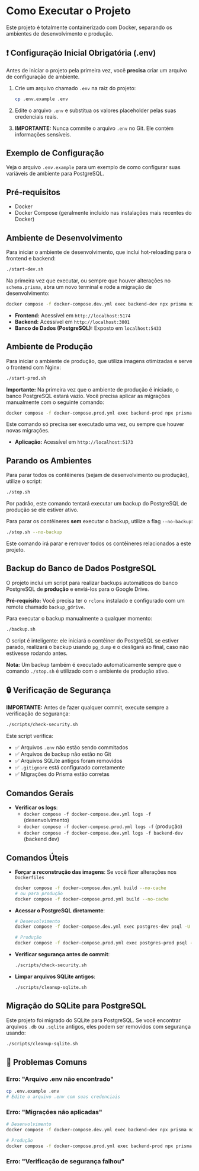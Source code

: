 # Como Executar o Projeto

Este projeto é totalmente containerizado com Docker, separando os ambientes de desenvolvimento e produção.

## ❗ Configuração Inicial Obrigatória (.env)

Antes de iniciar o projeto pela primeira vez, você **precisa** criar um arquivo de configuração de ambiente.

1.  Crie um arquivo chamado `.env` na raiz do projeto:
    ```bash
    cp .env.example .env
    ```

2.  Edite o arquivo `.env` e substitua os valores placeholder pelas suas credenciais reais.

3.  **IMPORTANTE:** Nunca commite o arquivo `.env` no Git. Ele contém informações sensíveis.

## Exemplo de Configuração

Veja o arquivo `.env.example` para um exemplo de como configurar suas variáveis de ambiente para PostgreSQL.

## Pré-requisitos

- Docker
- Docker Compose (geralmente incluído nas instalações mais recentes do Docker)

## Ambiente de Desenvolvimento

Para iniciar o ambiente de desenvolvimento, que inclui hot-reloading para o frontend e backend:

```bash
./start-dev.sh
```

Na primeira vez que executar, ou sempre que houver alterações no `schema.prisma`, abra um novo terminal e rode a migração de desenvolvimento:
```bash
docker compose -f docker-compose.dev.yml exec backend-dev npx prisma migrate dev
```

- **Frontend:** Acessível em `http://localhost:5174`
- **Backend:** Acessível em `http://localhost:3001`
- **Banco de Dados (PostgreSQL):** Exposto em `localhost:5433`

## Ambiente de Produção

Para iniciar o ambiente de produção, que utiliza imagens otimizadas e serve o frontend com Nginx:

```bash
./start-prod.sh
```

**Importante:** Na primeira vez que o ambiente de produção é iniciado, o banco PostgreSQL estará vazio. Você precisa aplicar as migrações manualmente com o seguinte comando:
```bash
docker compose -f docker-compose.prod.yml exec backend-prod npx prisma migrate deploy
```
Este comando só precisa ser executado uma vez, ou sempre que houver novas migrações.

- **Aplicação:** Acessível em `http://localhost:5173`

## Parando os Ambientes

Para parar todos os contêineres (sejam de desenvolvimento ou produção), utilize o script:

```bash
./stop.sh
```
Por padrão, este comando tentará executar um backup do PostgreSQL de produção se ele estiver ativo.

Para parar os contêineres **sem** executar o backup, utilize a flag `--no-backup`:
```bash
./stop.sh --no-backup
```

Este comando irá parar e remover todos os contêineres relacionados a este projeto.

## Backup do Banco de Dados PostgreSQL

O projeto inclui um script para realizar backups automáticos do banco PostgreSQL de **produção** e enviá-los para o Google Drive.

**Pré-requisito:** Você precisa ter o `rclone` instalado e configurado com um remote chamado `backup_gdrive`.

Para executar o backup manualmente a qualquer momento:
```bash
./backup.sh
```
O script é inteligente: ele iniciará o contêiner do PostgreSQL se estiver parado, realizará o backup usando `pg_dump` e o desligará ao final, caso não estivesse rodando antes.

**Nota:** Um backup também é executado automaticamente sempre que o comando `./stop.sh` é utilizado com o ambiente de produção ativo.

## 🔒 Verificação de Segurança

**IMPORTANTE:** Antes de fazer qualquer commit, execute sempre a verificação de segurança:

```bash
./scripts/check-security.sh
```

Este script verifica:
- ✅ Arquivos `.env` não estão sendo commitados
- ✅ Arquivos de backup não estão no Git
- ✅ Arquivos SQLite antigos foram removidos
- ✅ `.gitignore` está configurado corretamente
- ✅ Migrações do Prisma estão corretas

## Comandos Gerais

- **Verificar os logs**:
  - `docker compose -f docker-compose.dev.yml logs -f` (desenvolvimento)
  - `docker compose -f docker-compose.prod.yml logs -f` (produção)
  - `docker compose -f docker-compose.dev.yml logs -f backend-dev` (backend dev)

## Comandos Úteis

-   **Forçar a reconstrução das imagens**: Se você fizer alterações nos `Dockerfiles`
    ```bash
    docker compose -f docker-compose.dev.yml build --no-cache
    # ou para produção
    docker compose -f docker-compose.prod.yml build --no-cache
    ```

-   **Acessar o PostgreSQL diretamente**:
    ```bash
    # Desenvolvimento
    docker compose -f docker-compose.dev.yml exec postgres-dev psql -U $POSTGRES_USER_DEV -d $POSTGRES_DB_DEV
    
    # Produção
    docker compose -f docker-compose.prod.yml exec postgres-prod psql -U $POSTGRES_USER -d $POSTGRES_DB
    ```

-   **Verificar segurança antes de commit**:
    ```bash
    ./scripts/check-security.sh
    ```

-   **Limpar arquivos SQLite antigos**:
    ```bash
    ./scripts/cleanup-sqlite.sh
    ```

## Migração do SQLite para PostgreSQL

Este projeto foi migrado do SQLite para PostgreSQL. Se você encontrar arquivos `.db` ou `.sqlite` antigos, eles podem ser removidos com segurança usando:

```bash
./scripts/cleanup-sqlite.sh
```

## 🚨 Problemas Comuns

### Erro: "Arquivo .env não encontrado"
```bash
cp .env.example .env
# Edite o arquivo .env com suas credenciais
```

### Erro: "Migrações não aplicadas"
```bash
# Desenvolvimento
docker compose -f docker-compose.dev.yml exec backend-dev npx prisma migrate dev

# Produção
docker compose -f docker-compose.prod.yml exec backend-prod npx prisma migrate deploy
```

### Erro: "Verificação de segurança falhou"
```